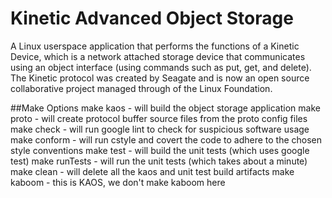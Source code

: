 # Kinetic Advanced Object Storage
A Linux userspace application that performs the functions of a Kinetic Device, which is a network attached storage device that communicates using an object interface (using commands such as put, get, and delete). The Kinetic protocol was created by Seagate and is now an open source collaborative project managed through of the Linux Foundation.

##Make Options
make kaos     - will build the object storage application
make proto    - will create protocol buffer source files from the proto config files
make check    - will run google lint to check for suspicious software usage
make conform  - will run cstyle and covert the code to adhere to the chosen style conventions
make test     - will build the unit tests (which uses google test)
make runTests - will run the unit tests (which takes about a minute)
make clean    - will delete all the kaos and unit test build artifacts
make kaboom   - this is KAOS, we don't make kaboom here
